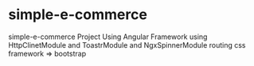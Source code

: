 # simple-e-commerce
simple-e-commerce Project Using Angular Framework 
using HttpClinetModule and ToastrModule and NgxSpinnerModule 
routing 
css framework => bootstrap 


